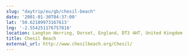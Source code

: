 ```yaml
---
slug: "daytrip/eu/gb/chesil-beach"
date: '2001-01-30T04:37:00'
lat: '50.62189973167613'
lng: '-2.554251176757816'
location: Langton Herring, Dorset, England, DT3 4HT, United Kingdom
title: Chesil Beach
external_url: http://www.chesilbeach.org/Chesil/
---
```



